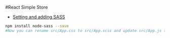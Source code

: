 #React Simple Store
- [Setting and adding SASS]('https://facebook.github.io/create-react-app/docs/adding-a-sass-stylesheet')
```bash
npm install node-sass --save
#Now you can rename src/App.css to src/App.scss and update src/App.js to import src/App.scss. 
```